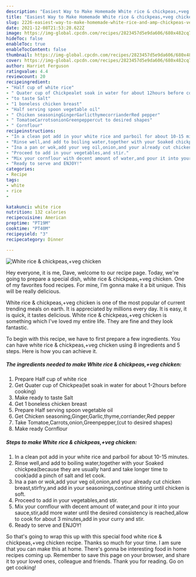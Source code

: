```yaml
---
description: "Easiest Way to Make Homemade White rice & chickpeas,+veg chicken"
title: "Easiest Way to Make Homemade White rice & chickpeas,+veg chicken"
slug: 2226-easiest-way-to-make-homemade-white-rice-and-amp-chickpeas-veg-chicken
date: 2021-12-08T21:53:28.622Z
image: https://img-global.cpcdn.com/recipes/2823457d5e9da606/680x482cq70/white-rice-chickpeasveg-chicken-recipe-main-photo.jpg
hideToc: false
enableToc: true
enableTocContent: false
thumbnail: https://img-global.cpcdn.com/recipes/2823457d5e9da606/680x482cq70/white-rice-chickpeasveg-chicken-recipe-main-photo.jpg
cover: https://img-global.cpcdn.com/recipes/2823457d5e9da606/680x482cq70/white-rice-chickpeasveg-chicken-recipe-main-photo.jpg
author: Harriet Ferguson
ratingvalue: 4.4
reviewcount: 20
recipeingredient:
- "Half cup of white rice"
- " Quater cup of Chickpealet soak in water for about 12hours before cooking"
- "to taste Salt"
- "1 boneless chicken breast"
- "Half serving spoon vegetable oil"
- " Chicken seasoningGingerGarlicthymecorrianderRed pepper"
- " TomatoeCarrotsonionGreenpeppercut to desired shapes"
- " Cornflour"
recipeinstructions:
- "In a clean pot add in your white rice and parboil for about 10-15 minutes."
- "Rinse well,and add to boiling water,together with your Soaked chickpea(because they are usually hard and take longer time to cook)add a pinch of salt and let cook."
- "Ina a pan or wok,add your veg oil,onion,and your already cut chicken breast,stirfry,and add in your seasonings,continue stiring until chicken is soft."
- "Proceed to add in your vegetables,and stir."
- "Mix your cornflour with decent amount of water,and pour it into your sauce,stir,add more water until the desired consistency is reached,allow to cook for about 3 minutes,add in your curry and stir."
- "Ready to serve and ENJOY!"
categories:
- Recipe
tags:
- white
- rice
- 

katakunci: white rice  
nutrition: 132 calories
recipecuisine: American
preptime: "PT19M"
cooktime: "PT40M"
recipeyield: "3"
recipecategory: Dinner

---
```



![White rice & chickpeas,+veg chicken](https://img-global.cpcdn.com/recipes/2823457d5e9da606/680x482cq70/white-rice-chickpeasveg-chicken-recipe-main-photo.jpg)

Hey everyone, it is me, Dave, welcome to our recipe page. Today, we're going to prepare a special dish, white rice & chickpeas,+veg chicken. One of my favorites food recipes. For mine, I'm gonna make it a bit unique. This will be really delicious.



White rice & chickpeas,+veg chicken is one of the most popular of current trending meals on earth. It is appreciated by millions every day. It is easy, it is quick, it tastes delicious. White rice & chickpeas,+veg chicken is something which I've loved my entire life. They are fine and they look fantastic.


To begin with this recipe, we have to first prepare a few ingredients. You can have white rice & chickpeas,+veg chicken using 8 ingredients and 5 steps. Here is how you can achieve it.

<!--inarticleads1-->

##### The ingredients needed to make White rice & chickpeas,+veg chicken:

1. Prepare Half cup of white rice
1. Get  Quater cup of Chickpea(let soak in water for about 1-2hours before cooking)
1. Make ready to taste Salt
1. Get 1 boneless chicken breast
1. Prepare Half serving spoon vegetable oil
1. Get  Chicken seasoning,Ginger,Garlic,thyme,corriander,Red pepper
1. Take  Tomatoe,Carrots,onion,Greenpepper,(cut to desired shapes)
1. Make ready  Cornflour




<!--inarticleads2-->

##### Steps to make White rice & chickpeas,+veg chicken:

1. In a clean pot add in your white rice and parboil for about 10-15 minutes.
1. Rinse well,and add to boiling water,together with your Soaked chickpea(because they are usually hard and take longer time to cook)add a pinch of salt and let cook.
1. Ina a pan or wok,add your veg oil,onion,and your already cut chicken breast,stirfry,and add in your seasonings,continue stiring until chicken is soft.
1. Proceed to add in your vegetables,and stir.
1. Mix your cornflour with decent amount of water,and pour it into your sauce,stir,add more water until the desired consistency is reached,allow to cook for about 3 minutes,add in your curry and stir.
1. Ready to serve and ENJOY!



So that's going to wrap this up with this special food white rice & chickpeas,+veg chicken recipe. Thanks so much for your time. I am sure that you can make this at home. There's gonna be interesting food in home recipes coming up. Remember to save this page on your browser, and share it to your loved ones, colleague and friends. Thank you for reading. Go on get cooking!
